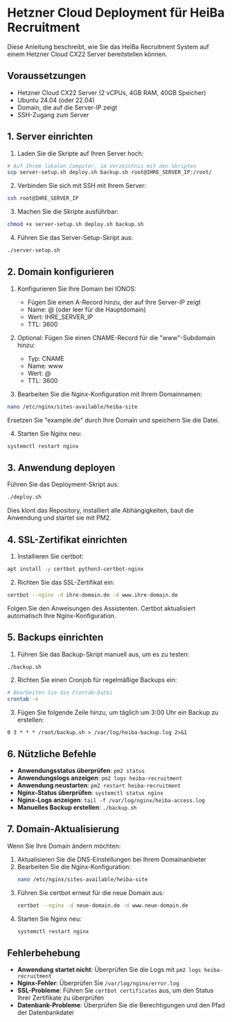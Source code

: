 # Hetzner Cloud Deployment für HeiBa Recruitment

Diese Anleitung beschreibt, wie Sie das HeiBa Recruitment System auf einem Hetzner Cloud CX22 Server bereitstellen können.

## Voraussetzungen

- Hetzner Cloud CX22 Server (2 vCPUs, 4GB RAM, 40GB Speicher)
- Ubuntu 24.04 (oder 22.04)
- Domain, die auf die Server-IP zeigt
- SSH-Zugang zum Server

## 1. Server einrichten

1. Laden Sie die Skripte auf Ihren Server hoch:

```bash
# Auf Ihrem lokalen Computer, im Verzeichnis mit den Skripten
scp server-setup.sh deploy.sh backup.sh root@IHRE_SERVER_IP:/root/
```

2. Verbinden Sie sich mit SSH mit Ihrem Server:

```bash
ssh root@IHRE_SERVER_IP
```

3. Machen Sie die Skripte ausführbar:

```bash
chmod +x server-setup.sh deploy.sh backup.sh
```

4. Führen Sie das Server-Setup-Skript aus:

```bash
./server-setup.sh
```

## 2. Domain konfigurieren

1. Konfigurieren Sie Ihre Domain bei IONOS:
   - Fügen Sie einen A-Record hinzu, der auf Ihre Server-IP zeigt
   - Name: @ (oder leer für die Hauptdomain)
   - Wert: IHRE_SERVER_IP
   - TTL: 3600

2. Optional: Fügen Sie einen CNAME-Record für die "www"-Subdomain hinzu:
   - Typ: CNAME
   - Name: www
   - Wert: @
   - TTL: 3600

3. Bearbeiten Sie die Nginx-Konfiguration mit Ihrem Domainnamen:

```bash
nano /etc/nginx/sites-available/heiba-site
```

Ersetzen Sie "example.de" durch Ihre Domain und speichern Sie die Datei.

4. Starten Sie Nginx neu:

```bash
systemctl restart nginx
```

## 3. Anwendung deployen

Führen Sie das Deployment-Skript aus:

```bash
./deploy.sh
```

Dies klont das Repository, installiert alle Abhängigkeiten, baut die Anwendung und startet sie mit PM2.

## 4. SSL-Zertifikat einrichten

1. Installieren Sie certbot:

```bash
apt install -y certbot python3-certbot-nginx
```

2. Richten Sie das SSL-Zertifikat ein:

```bash
certbot --nginx -d ihre-domain.de -d www.ihre-domain.de
```

Folgen Sie den Anweisungen des Assistenten. Certbot aktualisiert automatisch Ihre Nginx-Konfiguration.

## 5. Backups einrichten

1. Führen Sie das Backup-Skript manuell aus, um es zu testen:

```bash
./backup.sh
```

2. Richten Sie einen Cronjob für regelmäßige Backups ein:

```bash
# Bearbeiten Sie die Crontab-Datei
crontab -e
```

3. Fügen Sie folgende Zeile hinzu, um täglich um 3:00 Uhr ein Backup zu erstellen:

```
0 3 * * * /root/backup.sh > /var/log/heiba-backup.log 2>&1
```

## 6. Nützliche Befehle

- **Anwendungsstatus überprüfen**: `pm2 status`
- **Anwendungslogs anzeigen**: `pm2 logs heiba-recruitment`
- **Anwendung neustarten**: `pm2 restart heiba-recruitment`
- **Nginx-Status überprüfen**: `systemctl status nginx`
- **Nginx-Logs anzeigen**: `tail -f /var/log/nginx/heiba-access.log`
- **Manuelles Backup erstellen**: `./backup.sh`

## 7. Domain-Aktualisierung

Wenn Sie Ihre Domain ändern möchten:

1. Aktualisieren Sie die DNS-Einstellungen bei Ihrem Domainanbieter
2. Bearbeiten Sie die Nginx-Konfiguration:
   ```bash
   nano /etc/nginx/sites-available/heiba-site
   ```
3. Führen Sie certbot erneut für die neue Domain aus:
   ```bash
   certbot --nginx -d neue-domain.de -d www.neue-domain.de
   ```
4. Starten Sie Nginx neu:
   ```bash
   systemctl restart nginx
   ```

## Fehlerbehebung

- **Anwendung startet nicht**: Überprüfen Sie die Logs mit `pm2 logs heiba-recruitment`
- **Nginx-Fehler**: Überprüfen Sie `/var/log/nginx/error.log`
- **SSL-Probleme**: Führen Sie `certbot certificates` aus, um den Status Ihrer Zertifikate zu überprüfen
- **Datenbank-Probleme**: Überprüfen Sie die Berechtigungen und den Pfad der Datenbankdatei

